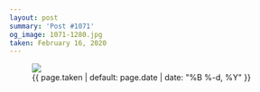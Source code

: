 ```yaml
---
layout: post
summary: 'Post #1071'
og_image: 1071-1280.jpg
taken: February 16, 2020
---
```


<figure class="post">
<img sizes="(min-width: 700px) 50vw, calc(100vw - 2rem)" src="{{ site.assets_url }}/1071-640.jpg" srcset="{{ site.assets_url }}/1071-320.jpg 320w, {{ site.assets_url }}/1071-640.jpg 640w, {{ site.assets_url }}/1071-960.jpg 960w, {{ site.assets_url }}/1071-1280.jpg 1280w"/>
<figcaption>
<time>{{ page.taken | default: page.date | date: "%B %-d, %Y" }}</time>
</figcaption>
</figure>

